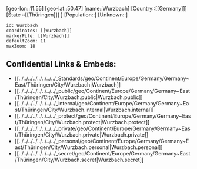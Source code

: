 ﻿---
location: [50.47,11.55]
mapzoom: [7,12] 
mapmarker: city 
type: City
tags:
- geo/City


SpocWebEntityId: 35722
isDeleted: false
confidential: public

---
[geo-lon::11.55]
[geo-lat::50.47]
[name::Wurzbach]
[Country::[[Germany]]]
[State ::[[Thüringen]]] ]
[Population::]
[Unknown::]


```leaflet
id: Wurzbach
coordinates: [[Wurzbach]]
markerFile: [[Wurzbach]]
defaultZoom: 11 
maxZoom: 18
```


## Confidential Links & Embeds: 
- [[../../../../../../../../_Standards/geo/Continent/Europe/Germany/Germany~East/Thüringen/City/Wurzbach|Wurzbach]] 
- [[../../../../../../../../_public/geo/Continent/Europe/Germany/Germany~East/Thüringen/City/Wurzbach.public|Wurzbach.public]] 
- [[../../../../../../../../_internal/geo/Continent/Europe/Germany/Germany~East/Thüringen/City/Wurzbach.internal|Wurzbach.internal]] 
- [[../../../../../../../../_protect/geo/Continent/Europe/Germany/Germany~East/Thüringen/City/Wurzbach.protect|Wurzbach.protect]] 
- [[../../../../../../../../_private/geo/Continent/Europe/Germany/Germany~East/Thüringen/City/Wurzbach.private|Wurzbach.private]] 
- [[../../../../../../../../_personal/geo/Continent/Europe/Germany/Germany~East/Thüringen/City/Wurzbach.personal|Wurzbach.personal]] 
- [[../../../../../../../../_secret/geo/Continent/Europe/Germany/Germany~East/Thüringen/City/Wurzbach.secret|Wurzbach.secret]] 
